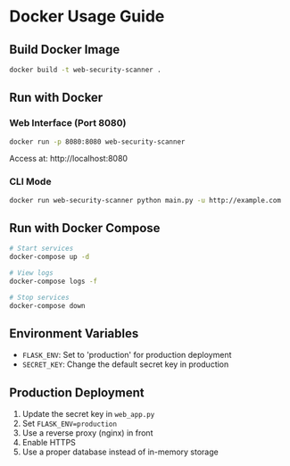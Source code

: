 # Docker Usage Guide

## Build Docker Image

```bash
docker build -t web-security-scanner .
```

## Run with Docker

### Web Interface (Port 8080)
```bash
docker run -p 8080:8080 web-security-scanner
```

Access at: http://localhost:8080

### CLI Mode
```bash
docker run web-security-scanner python main.py -u http://example.com
```

## Run with Docker Compose

```bash
# Start services
docker-compose up -d

# View logs
docker-compose logs -f

# Stop services
docker-compose down
```

## Environment Variables

- `FLASK_ENV`: Set to 'production' for production deployment
- `SECRET_KEY`: Change the default secret key in production

## Production Deployment

1. Update the secret key in `web_app.py`
2. Set `FLASK_ENV=production`
3. Use a reverse proxy (nginx) in front
4. Enable HTTPS
5. Use a proper database instead of in-memory storage
